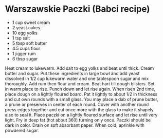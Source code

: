 Warszawskie Paczki (Babci recipe)
==================

* 1 cup sweet cream
* 2 yeast cakes
* 10 egg yolks
* 1 tsp salt
* 5 tbsp soft butter
* 4.5 cups flour
* 1 jigger rum
* 6 tbsp sugar

Heat cream to lukewarm. Add salt to egg yolks and beat until thick. Cream butter and sugar. Put these ingredients in large bowl and add yeast dissolved in 1/2 cup lukewarm water and one tablespoon sugar and mix thoroughly. Add rum then flour and cream. Beat hart till dough blisters. Set in warm place to rise. Punch down and let rise again. When risen 2nd time, place dough on a lightly floured board. Pat it lightly to about 1/2 in thickness and cut own rounds with a small glass. You may place a dab of prune butter, a prune or preserves in center of each round. Cover with another round press edges together and cut once more with the glass to make it shapely also to seal it. Place paczki on a lightly floured surface and let rise until very light. Fry in deep fat (hot about 360) turning only once. Paczki should be dark in color. Drain on soft absorbant paper. When cold, aprinkle with powdered sugar.
